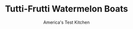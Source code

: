 ---
layout: ../../layouts/MarkdownPostLayout.astro
title: Tutti-Frutti Watermelon Boats
author: America's Test Kitchen
pubDate: 2023-03-15
description: "Chase away the dog days of summer with this refreshing watermelon treat thats as fun to make as it is to eat."
image_url: https://res.cloudinary.com/hksqkdlah/image/upload/ar_1:1,c_fill,dpr_2.0,f_auto,fl_lossy.progressive.strip_profile,g_faces:auto,q_auto:low,w_344/4292_sfs-ffmelonboats-cc-318996
tags: ["Desserts or Baked Goods","Fruit","Fruit Desserts"]
calories: 882
protein: 8
carbohydrates: 99
fats: 
fiber: 8
ingredients: ["2 , ripe medium bananas, peeled and cut in half lengthwise","1/2 , small seedless watermelon","2 tablespoons, sliced almonds, toasted","2 tablespoons, sweetened flaked coconut, toasted","1 , kiwi, peeled and cut crosswise into 6 thin rounds"]
serves: 2
time: ""
instructions: ["Make boats: Place 2 banana halves in each of 2 banana split dishes or medium shallow bowls, placing rounded sides against outside of dishes to form cradle for melon. Using small ice cream scoop, scoop 3 balls watermelon into each dish, nestling melon balls into banana halves.","Garnish: Sprinkle with almonds and coconut.","Make sails: Thread skewer through each kiwi slice and stick one end of skewer into each melon ball. Serve."]
nutrition: ["1539 mg Potassium","168 mg Phosphorus","95 mg Calcium","2 mg Iron","142 mg Magnesium","25 mg Sodium","1 mg Zinc","6 g Fat","2 mg Niacin (B3)","2 g Monounsaturated","1 g Polyunsaturated","110 mg Vitamin C","1 g Saturated","8 g Fiber","60 µg Folate (food)","72 g Sugars","15 µg Vitamin K","99 g Carbs","60 µg Folate equivalent (total)","8 g Protein","2 mg Vitamin E","242 µg Vitamin A","441 kcal Energy","882 calories"]
notes: "Threading the kiwi slices through skewers and then placing each skewer into a melon ball gives this fruit salad the look of a boat in full sail. This recipe can be doubled, tripled, or quadrupled."
---